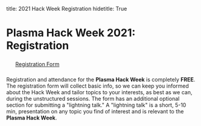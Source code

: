 title: 2021 Hack Week Registration
hidetitle: True

# Plasma Hack Week 2021: Registration

<div style="width: 100%; margin: 24px">
    <a href=https://docs.google.com/forms/d/e/1FAIpQLScdCs5PgchaE6c9VAEfbyFv9LhOTzM8jLi4v-kroJrTLSv63w/viewform?usp=sf_link
            class="feature-card feature-link btn-plasmapy-bluegreen" 
            style="width: 200px">
        <div>Registration Form</div>
    </a>
</div>

Registration and attendance for the **Plasma Hack Week** is completely **FREE**.
The registration form will collect basic info, so we can keep you informed about
the Hack Week and tailor topics to your interests, as best as we can, during the
unstructured sessions.  The form has an additional optional section
for submitting a "lightning talk."  A "lightning talk" is a short, 5-10 min, 
presentation on any topic you find of interest and is relevant to the 
**Plasma Hack Week**.
